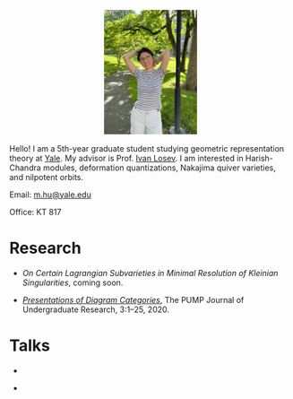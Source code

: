 [comment]: <> (Align center)
<p align="center" width="100%"> <img width="33%" src="./pictures/photo.png"> 

Hello! I am a 5th-year graduate student studying geometric representation theory at [Yale](https://math.yale.edu/). My advisor is Prof. [Ivan Losev](https://gauss.math.yale.edu/~il282/). I am interested in Harish-Chandra modules, deformation quantizations, Nakajima quiver varieties, and nilpotent orbits.

Email: m.hu@yale.edu

Office: KT 817

# Research
* *On Certain Lagrangian Subvarieties in Minimal Resolution of Kleinian Singularities*, coming soon.
- [*Presentations of Diagram Categories*](https://journals.calstate.edu/pump/article/view/2256), The PUMP Journal of Undergraduate Research, 3:1–25, 2020.

# Talks
*
-
